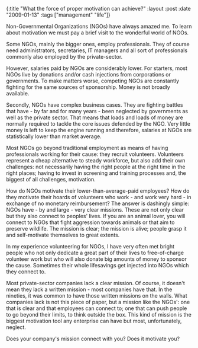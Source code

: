 {:title  "What the force of proper motivation can achieve?"
 :layout :post
 :date   "2009-01-13"
 :tags   ["management" "life"]}
 
Non-Governmental Organizations (NGOs) have always amazed me. To learn about motivation we must pay a brief visit to the wonderful world of NGOs.

Some NGOs, mainly the bigger ones, employ professionals. They of course need administrators, secretaries, IT managers and all sort of professionals commonly also employed by the private-sector.

However, salaries paid by NGOs are considerably lower. For starters, most NGOs live by donations and/or cash injections from corporations or governments. To make matters worse, competing NGOs are constantly fighting for the same sources of sponsorship. Money is not broadly available.

Secondly, NGOs have complex business cases. They are fighting battles that have - by far and for many years - been neglected by governments as well as the private sector. That means that loads and loads of money are normally required to tackle the core issues defended by the NGO. Very little money is left to keep the engine running and therefore, salaries at NGOs are statistically lower than market average.

Most NGOs go beyond traditional employment as means of having professionals working for their cause: they recruit volunteers. Volunteers represent a cheap alternative to steady workforce, but also add their own challenges: not necessarily having the right people at the right time in the right places; having to invest in screening and training processes and, the biggest of all challenges, motivation.

How do NGOs motivate their lower-than-average-paid employees? How do they motivate their hoards of volunteers who work - and work very hard - in exchange of no monetary reimbursement? The answer is dashingly simple: NGOs have - by and large - very clear missions. These are not only clear but they also connect to peoples' lives. If you are an animal lover, you will connect to NGOs that fight aggression towards animals or that aim to preserve wildlife. The mission is clear; the mission is alive; people grasp it and self-motivate themselves to great extents.

In my experience volunteering for NGOs, I have very often met bright people who not only dedicate a great part of their lives to free-of-charge volunteer work but who will also donate big amounts of money to sponsor the cause. Sometimes their whole lifesavings get injected into NGOs which they connect to.

Most private-sector companies lack a clear mission. Of course, it doesn't mean they lack a written mission - most companies have that. In the nineties, it was common to have those written missions on the walls. What companies lack is not this piece of paper, but a mission like the NGOs': one that is clear and that employees can connect to; one that can push people to go beyond their limits, to think outside the box. This kind of mission is the biggest motivation tool any enterprise can have but most, unfortunately, neglect.

Does your company's mission connect with you? Does it motivate you?
